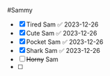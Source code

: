 #Sammy

- [x] Tired Sam ✅ 2023-12-26
- [x] Cute Sam ✅ 2023-12-26
- [x] Pocket Sam ✅ 2023-12-26
- [x] Shark Sam ✅ 2023-12-26
- [ ]  ~~Horny~~ Sam
- [ ] 
